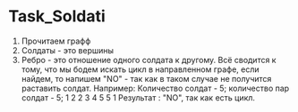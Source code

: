 # Task_Soldati

1. Прочитаем графф
2. Cолдаты - это вершины
3. Ребро - это отношение одного солдата к другому.
    Всё сводится к тому, что мы бодем искать цикл в направленном графе, если найдем, то напишем "NO" - так как в таком случае не получится раставить солдат.
    Например:
    Количество солдат - 5; количество пар солдат - 5;
    1 2 
    2 3
    4 5
    5 1
    Результат : "NO", так как есть цикл.
